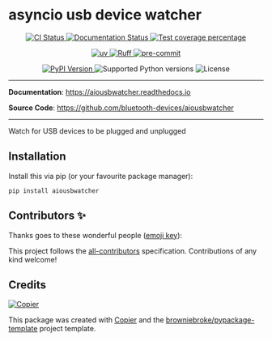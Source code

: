 # asyncio usb device watcher

<p align="center">
  <a href="https://github.com/bluetooth-devices/aiousbwatcher/actions/workflows/ci.yml?query=branch%3Amain">
    <img src="https://img.shields.io/github/actions/workflow/status/bluetooth-devices/aiousbwatcher/ci.yml?branch=main&label=CI&logo=github&style=flat-square" alt="CI Status" >
  </a>
  <a href="https://aiousbwatcher.readthedocs.io">
    <img src="https://img.shields.io/readthedocs/aiousbwatcher.svg?logo=read-the-docs&logoColor=fff&style=flat-square" alt="Documentation Status">
  </a>
  <a href="https://codecov.io/gh/bluetooth-devices/aiousbwatcher">
    <img src="https://img.shields.io/codecov/c/github/bluetooth-devices/aiousbwatcher.svg?logo=codecov&logoColor=fff&style=flat-square" alt="Test coverage percentage">
  </a>
</p>
<p align="center">
  <a href="https://github.com/astral-sh/uv">
    <img src="https://img.shields.io/endpoint?url=https://raw.githubusercontent.com/astral-sh/uv/main/assets/badge/v0.json" alt="uv">
  </a>
  <a href="https://github.com/astral-sh/ruff">
    <img src="https://img.shields.io/endpoint?url=https://raw.githubusercontent.com/astral-sh/ruff/main/assets/badge/v2.json" alt="Ruff">
  </a>
  <a href="https://github.com/pre-commit/pre-commit">
    <img src="https://img.shields.io/badge/pre--commit-enabled-brightgreen?logo=pre-commit&logoColor=white&style=flat-square" alt="pre-commit">
  </a>
</p>
<p align="center">
  <a href="https://pypi.org/project/aiousbwatcher/">
    <img src="https://img.shields.io/pypi/v/aiousbwatcher.svg?logo=python&logoColor=fff&style=flat-square" alt="PyPI Version">
  </a>
  <img src="https://img.shields.io/pypi/pyversions/aiousbwatcher.svg?style=flat-square&logo=python&amp;logoColor=fff" alt="Supported Python versions">
  <img src="https://img.shields.io/pypi/l/aiousbwatcher.svg?style=flat-square" alt="License">
</p>

---

**Documentation**: <a href="https://aiousbwatcher.readthedocs.io" target="_blank">https://aiousbwatcher.readthedocs.io </a>

**Source Code**: <a href="https://github.com/bluetooth-devices/aiousbwatcher" target="_blank">https://github.com/bluetooth-devices/aiousbwatcher </a>

---

Watch for USB devices to be plugged and unplugged

## Installation

Install this via pip (or your favourite package manager):

`pip install aiousbwatcher`

## Contributors ✨

Thanks goes to these wonderful people ([emoji key](https://allcontributors.org/docs/en/emoji-key)):

<!-- prettier-ignore-start -->
<!-- ALL-CONTRIBUTORS-LIST:START - Do not remove or modify this section -->
<!-- markdownlint-disable -->
<!-- markdownlint-enable -->
<!-- ALL-CONTRIBUTORS-LIST:END -->
<!-- prettier-ignore-end -->

This project follows the [all-contributors](https://github.com/all-contributors/all-contributors) specification. Contributions of any kind welcome!

## Credits

[![Copier](https://img.shields.io/endpoint?url=https://raw.githubusercontent.com/copier-org/copier/master/img/badge/badge-grayscale-inverted-border-orange.json)](https://github.com/copier-org/copier)

This package was created with
[Copier](https://copier.readthedocs.io/) and the
[browniebroke/pypackage-template](https://github.com/browniebroke/pypackage-template)
project template.
